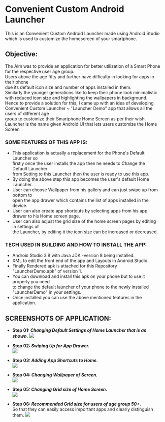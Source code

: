 # Convenient Custom Android Launcher
This is an Convenient Custom Android Launcher made using Android Studio which is used to customize the homescreen of your smartphone.

## Objective: 
The Aim was to provide an application for better utilization of a Smart Phone for the respective user age group.\
Users above the age fifty and further have difficulty in looking for apps in their phone\
due its default icon size and number of apps installed in them.\
Similarly the younger generations like to keep their phone look minimalistic\
with reduced icon size and highlighting the wallpapers in background.\
Hence to provide a solution for this, I came up with an idea of developing\
Convenient Custom Launcher ~ "Launcher Demo" app that allows all the users of different age\
group to customize their Smartphone Home Screen as per their wish.\
Launcher is the name given Android UI that lets users customize the Home Screen

### SOME FEATURES OF THIS APP IS:

* This application is actually a replacement for the Phone's Default Launcher so\
firstly once the user installs the app then he needs to Change the Default Launcher\
from Setting to this Launcher then the user is ready to use this app.
* By doing the above step this app becomes the user's default Home Launcher.
* User can choose Wallpaper from his gallery and can just swipe up from bottom to\
open the app drawer which contains the list of apps installed in the device.
* User can also create app shortcuts by selecting apps from his app drawer to his Home screen page.
* User can also adjust the grid size of the home screen pages by editing in settings of\
the Launcher, by editing it the icon size can be increased or decreased.

### TECH USED IN BUILDING AND HOW TO INSTALL THE APP:

* Android Studio 3.8 with Java JDK -version 8 being installed.
* XML to edit the front end of the app and Layouts in Android Studio.
* Finally Rendered apk is attached for this Repository "LauncherDemo.apk" of version 1.
* You can download and install this apk on your phone but to use it properly you need\
to change the default launcher of your phone to the newly installed "LauncherDemo" in your settings.
* Once installed you can use the above mentioned features in the application.

## SCREENSHOTS OF APPLICATION: 

* **Step 01: _Changing Default Settings of Home Launcher that is as shown._**
![](Snapshots/Screenshots/Snap_01.png)

* **Step 02: _Swiping Up for App Drawer._**\
![](Snapshots/Screenshots/Snap_02.png)

* **Step 03: _Adding App Shortcuts to Home._**\
![](Snapshots/Screenshots/Snap_03.png)

* **Step 04: _Changing Wallpaper of Screen._**\
![](Snapshots/Screenshots/Snap_04.png)

* **Step 05: _Changing Grid size of Home Screen._**\
![](Snapshots/Screenshots/Snap_05.png)

* **Step 06: _Recommended Grid size for users of age group 50+._**\
So that they can easily access important apps and clearly distinguish them.
![](Snapshots/Screenshots/Snap_06.png)
